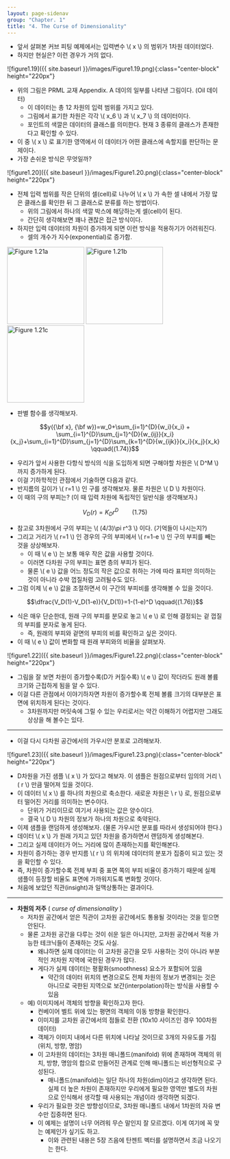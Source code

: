 ```yaml
---
layout: page-sidenav
group: "Chapter. 1"
title: "4. The Curse of Dimensionality"
---
```


- 앞서 살펴본 커브 피팅 예제에서는 입력변수 \\( x \\) 의 범위가 1차원 데이터었다.
- 하지만 현실은? 이런 경우가 거의 없다.

![figure1.19]({{ site.baseurl }}/images/Figure1.19.png){:class="center-block" height="220px"}

- 위의 그림은 PRML 교재 Appendix. A 데이의 일부를 나타낸 그림이다. (Oil 데이터)
    - 이 데이터는 총 12 차원의 입력 범위를 가지고 있다.
    - 그림에서 표기한 차원은 각각 \\( x\_6 \\) 과 \\( x\_7 \\) 의 데이터이다.
    - 포인트의 색깔은 데이터의 클래스를 의미한다. 현재 3 종류의 클래스가 존재한다고 확인할 수 있다.
- 이 중 \\( x \\) 로 표기한 영역에서 이 데이터가 어떤 클래스에 속할지를 판단하는 문제이다.
- 가장 손쉬운 방식은 무엇일까?

![figure1.20]({{ site.baseurl }}/images/Figure1.20.png){:class="center-block" height="220px"}

- 전체 입력 범위를 작은 단위의 셀(cell)로 나누어 \\( x \\) 가 속한 셀 내에서 가장 많은 클래스를 확인한 뒤 그 클래스로 분류를 하는 방법이다.
    - 위의 그림에서 하나의 색깔 박스에 해당하는게 셀(cell)이 된다.
    - 간단히 생각해보면 꽤나 괜찮은 접근 방식이다.
- 하지만 입력 데이터의 차원이 증가하게 되면 이런 방식을 적용하기가 어려워진다. 
    - 셀의 개수가 지수(exponential)로 증가함.

<div class="text-center">
  <img src="{{ site.baseurl }}/images/Figure1.21a.png" alt="Figure 1.21a" width="180px" />
  <img src="{{ site.baseurl }}/images/Figure1.21b.png" alt="Figure 1.21b" width="180px" />
  <img src="{{ site.baseurl }}/images/Figure1.21c.png" alt="Figure 1.21c" width="180px" />
</div>

- 판별 함수를 생각해보자.

$$y({\bf x}, {\bf w})=w_0+\sum_{i=1}^{D}{w_i}{x_i} + \sum_{i=1}^{D}\sum_{j=1}^{D}{w_{ij}}{x_i}{x_j}+\sum_{i=1}^{D}\sum_{j=1}^{D}\sum_{k=1}^{D}{w_{ijk}}{x_i}{x_j}{x_k} \qquad{(1.74)}$$

- 우리가 앞서 사용한 다항식 방식의 식을 도입하게 되면 구해야할 차원은 \\( D^M \\) 까지 증가하게 된다.
- 이걸 기하학적인 관점에서 기술하면 다음과 같다.
- 반지름의 길이가 \\( r=1 \\) 인 구를 생각해보자. 물론 차원은 \\( D \\) 차원이다.
- 이 때의 구의 부피는? (이 때 입력 차원에 독립적인 일반식을 생각해보자.)

$$V_D(r)=K_Dr^D \qquad{(1.75)}$$

- 참고로 3차원에서 구의 부피는 \\( (4/3)\pi r^3 \\) 이다. (기억들이 나시는지?)
- 그리고 거리가 \\( r=1 \\) 인 경우의 구의 부피에서 \\( r=1-e \\) 인 구의 부피를 빼는 것을 상상해보자.
    - 이 때 \\( e \\) 는 보통 매우 작은 값을 사용할 것이다.
    - 이러면 다차원 구의 부피는 표면 층의 부피가 된다. 
    - 물론 \\( e \\) 값을 어느 정도의 작은 값으로 취하는 가에 따라 표피만 의미하는 것이 아니라 수박 껍질처럼 고려될수도 있다.
- 그럼 이제 \\( e \\) 값을 조절하면서 이 구간의 부피비를 생각해볼 수 있을 것이다. 

$$\dfrac{V_D(1)-V_D(1-e)}{V_D(1)}=1-(1-e)^D \qquad{(1.76)}$$

- 식은 매우 단순한데, 원래 구의 부피를 분모로 놓고 \\( e \\) 로 인해 결정되는 겉 껍질의 부피를 분자로 놓게 된다.
    - 즉, 원래의 부피와 겉면의 부피의 비를 확인하고 싶은 것이다.
- 이 때 \\( e \\) 값이 변화할 때 원래 부피와의 비율을 살펴보자.

![figure1.22]({{ site.baseurl }}/images/Figure1.22.png){:class="center-block" height="220px"}

- 그림을 잘 보면 차원이 증가할수록(D가 커질수록) \\( e \\) 값이 작더라도 원래 볼륨 크기와 근접하게 됨을 알 수 있다.
- 이걸 다른 관점에서 이야기하자면 차원이 증가할수록 전체 볼륨 크기의 대부분은 표면에 위치하게 된다는 것이다.
    - 3차원까지만 머릿속에 그릴 수 있는 우리로서는 약간 이해하기 어렵지만 그래도 상상을 해 볼수는 있다.

-----

- 이걸 다시 다차원 공간에서의 가우시안 분포로 고려해보자.

![figure1.23]({{ site.baseurl }}/images/Figure1.23.png){:class="center-block" height="220px"}

- D차원을 가진 샘플 \\( x \\) 가 있다고 해보자. 이 샘플은 원점으로부터 임의의 거리 \\( r \\) 만큼 떨어져 있을 것이다.
- 이 데이터 \\( x \\) 를 하나의 차원으로 축소한다. 새로운 차원은 \\ r \\) 로, 원점으로부터 떨어진 거리를 의미하는 변수이다. 
    - 단위가 거리이므로 여기서 사용되는 값은 양수이다.
    - 결국 \\( D \\) 차원의 정보가 하나의 차원으로 축약된다.
- 이제 샘플을 랜덤하게 생성해보자. (물론 가우시안 분포를 따라서 생성되어야 한다.)
- 데이터 \\( x \\) 가 원래 가지고 있던 차원을 증가하면서 랜덤하게 생성해본다.
- 그리고 실제 데이터가 어느 거리에 많이 존재하는지를 확인해본다.
- 차원이 증가하는 경우 반지름 \\( r \\) 의 위치에 데이터의 분포가 집중이 되고 있는 것을 확인할 수 있다.
- 즉, 차원이 증가할수록 전제 부피 중 표면 쪽의 부피 비율이 증가하기 때문에 실제 샘플이 등장할 비율도 표면에 가까워지도록 변화할 것이다.
- 처음에 보았던 직관(insight)과 일맥상통하는 결과이다.

-----

- **차원의 저주** ( *curse of dimensionality* )
    - 저차원 공간에서 얻은 직관이 고차원 공간에서도 통용될 것이라는 것을 믿으면 안된다.
    - 물론 고차원 공간을 다루는 것이 쉬운 일은 아니지만, 고차원 공간에서 적용 가능한 테크닉들이 존재하는 것도 사실.
        - 왜냐하면 실제 데이터는 이 고차원 공간을 모두 사용하는 것이 아니라 부분적인 저차원 지역에 국한된 경우가 많다.
        - 게다가 실제 데이터는 평활화(smoothness) 요소가 포함되어 있음
            - 약간의 데이터 위치의 변경으로도 전체 차원의 정보가 변경되는 것은 아니므로 국한된 지역으로 보간(interpolation)하는 방식을 사용할 수 있음
    - 예) 이미지에서 객체의 방향을 확인하고자 한다.
        - 컨베이어 벨트 위에 있는 평면의 객체의 이동 방향을 확인한다.
        - 이미지를 고차원 공간에서의 점들로 전환 (10x10 사이즈인 경우 100차원 데이터)
        - 객체가 이미지 내에서 다른 위치에 나타날 것이므로 3개의 자유도를 가짐 (위치, 방향, 명암)
        - 이 고차원의 데이터는 3차원 매니폴드(manifold) 위에 존재하며 객체의 위치, 방향, 명암의 합으로 만들어진 관계로 인해 매니폴드는 비선형적으로 구성된다.
            - 매니폴드(manifold)는 일단 하나의 차원(dim)이라고 생각하면 된다. 실제 더 높은 차원이 존재하지만 우리에게 필요한 영역만 별도의 차원으로 인식해서 생각할 때 사용되는 개념이라 생각하면 되겠다.
        - 우리가 필요한 것은 방향성이므로, 3차원 매니폴드 내에서 1차원의 자유 변수만 집중하면 된다.
        - 이 예제는 설명이 너무 어려워 무슨 말인지 잘 모르겠다. 이게 여기에 꼭 맞는 예제인가 싶기도 하고.
            - 이와 관련된 내용은 5장 즈음에 탄젠트 벡터를 설명하면서 조금 나오기는 한다.

